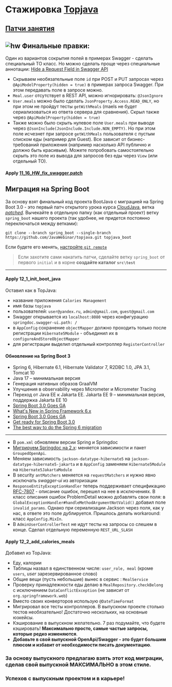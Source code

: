 # Стажировка <a href="https://github.com/JavaWebinar/topjava">Topjava</a>

## [Патчи занятия](https://drive.google.com/drive/u/1/folders/1ZsPX879m6x4Va0Wy3D1EQIBsnZUOOvao)

## ![hw](https://cloud.githubusercontent.com/assets/13649199/13672719/09593080-e6e7-11e5-81d1-5cb629c438ca.png) Финальные правки:

Один из вариантов сокрытия полей в примерах Swagger - сделать специальный TO класс. Но можно сделать проще через специальные аннотации: [Hide a Request Field in Swagger API](https://www.baeldung.com/spring-swagger-hide-field)
- Скрываем необязательные поле `id` при POST и PUT запросах через `@ApiModelProperty(hidden = true)` в примерах запроса Swagger. При этом передавать поле в запросе можно.
- `Meal.user` отсутствует в REST API, можно игнорировать: `@JsonIgnore`
- `User.meals` можно было сделать `JsonProperty.Access.READ_ONLY`, но при этом не пройдут тесты `getWithMeals` (maels не будет сериализоваться из ответа сервера для сравнения). Скрыл также через `@ApiModelProperty(hidden = true)`
- Также можно было скрыть нулевое поле `User.meals` при выводе через `@JsonInclude(JsonInclude.Include.NON_EMPTY)`. Но при этом поле исчезнет при запросе `getWithMeals` пользователя с пустым списком еды (например для Guest). Все зависит от бизнес-требований приложения (например насколько API публично и должно быть красивым). Можете попробовать самостоятельно скрыть это поле из вывода для запросов без еды через `View` (или отдельный TO).

#### Apply [11_16_HW_fix_swagger.patch](https://drive.google.com/file/d/1A76XXvZdZCKxeKnVjZ2VkrWAHEQ1iof2)

## Миграция на Spring Boot
За основу взят финальный код проекта BootJava с миграцией на Spring Boot 3.0 - это первый патч открытого урока курса [CloudJava](https://javaops.ru/view/cloudjava/lesson01),
ветка [_patched_](https://github.com/JavaOPs/cloudjava/tree/patched).
Вычекайте в отдельную папку (как отдельный проект) ветку `spring_boot` нашего проекта (так удобнее, не придется постоянно переключаться между ветками):
```
git clone --branch spring_boot --single-branch https://github.com/JavaWebinar/topjava.git topjava_boot
```  
Если будете его менять, [настройте `git remote`](https://javaops.ru/view/bootjava/lesson01#project)  
> Если захотите сами накатить патчи, сделайте ветку `spring_boot` от первого `initial` и в корне **создайте каталог `src\test`**  

----

#### Apply 12_1_init_boot_java
Оставил как в TopJava:
- название приложения  `Calories Management`
- имя базы `topjava`
- пользователей:  `user@yandex.ru`, `admin@gmail.com`, `guest@gmail.com`
- Swagger открывается из `localhost:8080` через конфигурацию `springdoc.swagger-ui.path: /`
- в `AppConfig` сохранение `objectMapper` должно проходить только после регистрации `Hibernate5Module` - объединил их в `configureAndStoreObjectMapper`
- для регистрации выделил отдельный контроллер `RegisterController`
####  Обновление на Spring Boot 3
- Spring 6, Hibernate 6.1, Hibernate Validator 7, R2DBC 1.0, JPA 3.1, Tomcat 10
- Java 17 – минимальная версия
- Генерация нативных образов GraalVM
- Улучшения в observability через Micrometer и Micrometer Tracing
- Переход от Java EE к Jakarta EE. Jakarta EE 9 – минимальная версия, поддержка Jakarta EE 10
- [Spring Boot 3.0 Goes GA](https://spring.io/blog/2022/11/24/spring-boot-3-0-goes-ga)
- [What's New in Spring Framework 6.x](https://github.com/spring-projects/spring-framework/wiki/What%27s-New-in-Spring-Framework-6.x/)
- [Spring Boot 3.0 Goes GA](https://github.com/spring-projects/spring-boot/wiki/Spring-Boot-3.0-Release-Notes)
- [Get ready for Spring Boot 3.0](https://www.springcloud.io/post/2022-05/springboot-3-0)
- [The best way to do the Spring 6 migration](https://vladmihalcea.com/spring-6-migration/)

---------------------

-  В `pom.xml` обновляем версии Spring и Springdoc
-  [Мигрируем Springdoc на 2.x](https://github.com/springdoc/springdoc-openapi-demos/wiki/springdoc-openapi-2.x-migration-guide): меняется зависимости и пакет `GroupedOpenApi`.
-  Меняем зависимость `jackson-datatype-hibernate5` на `jackson-datatype-hibernate5-jakarta` и в `AppConfig` заменяем `Hibernate5Module` на `Hibernate5JakartaModule`
-  В security `antMatchers` меняется на `requestMatchers` и нужно явно исключать _swagger-ui_ из авторизации
-  `ResponseEntityExceptionHandler` теперь поддерживает спецификацию [RFC-7807](https://www.rfc-editor.org/rfc/rfc7807.html) - описание ошибок, перешел на нее в исключениях. В класс описания ошибок ProblemDetail можно добавлять свои поля: в `GlobalExceptionHandler#handleMethodArgumentNotValid()` добавил поле `invalid_params`. Однако при сериализации Jackson через поля, как у нас, в ответе это поле дублируется. Пришлось делать workaround: класс `AppConfig.MixIn`.
-  В `AdminUserControllerTest` не идут тесты на запросы со слешем в конце. Сделал отдельную переменную `REST_URL_SLASH`

#### Apply 12_2_add_calories_meals

Добавил из TopJava: 
- Еду, калории
- Таблицы назвал в единственном числе: `user_role, meal` (кроме `users`, _user_ зарезервированное слово)
- Общие вещи (пусть небольшие) вынес в сервис : `MealService`
- Проверку принадлежности еды делаю в `MealRepository.checkBelong` с исключением `DataConflictException` (не зависит от `org.springframework.web`)
- Вместо своих конверторов использую `@DateTimeFormat`
- Мигрировал все тесты контроллеров. В выпускном проекте столько тестов необязательно! Достаточно нескольких, на основные юзкейсы.
- Кэширование в выпускном желательно. 7 раз подумайте, что будете кэшировать! **Максимально просто, самые частые запросы, которые редко изменяются**.
- **Добавьте в свой выпускной OpenApi/Swagger - это будет большим плюсом и избавит от необходимости писать документацию**.

### За основу выпускного предлагаю взять этот код миграции, сделав свой выпускной МАКСИМАЛЬНО в этом стиле.
### Успехов с выпускным проектом и в карьере! 
